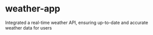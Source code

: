 # weather-app
Integrated a real-time weather API, ensuring up-to-date and accurate weather data for users
